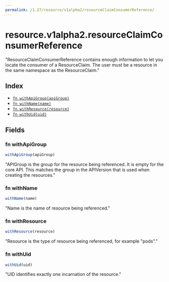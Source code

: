 ```yaml
---
permalink: /1.27/resource/v1alpha2/resourceClaimConsumerReference/
---
```


# resource.v1alpha2.resourceClaimConsumerReference

"ResourceClaimConsumerReference contains enough information to let you locate the consumer of a ResourceClaim. The user must be a resource in the same namespace as the ResourceClaim."

## Index

* [`fn withApiGroup(apiGroup)`](#fn-withapigroup)
* [`fn withName(name)`](#fn-withname)
* [`fn withResource(resource)`](#fn-withresource)
* [`fn withUid(uid)`](#fn-withuid)

## Fields

### fn withApiGroup

```ts
withApiGroup(apiGroup)
```

"APIGroup is the group for the resource being referenced. It is empty for the core API. This matches the group in the APIVersion that is used when creating the resources."

### fn withName

```ts
withName(name)
```

"Name is the name of resource being referenced."

### fn withResource

```ts
withResource(resource)
```

"Resource is the type of resource being referenced, for example \"pods\"."

### fn withUid

```ts
withUid(uid)
```

"UID identifies exactly one incarnation of the resource."